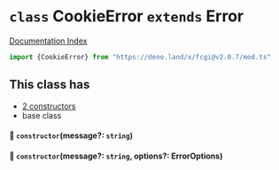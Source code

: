 # `class` CookieError `extends` Error

[Documentation Index](../README.md)

```ts
import {CookieError} from "https://deno.land/x/fcgi@v2.0.7/mod.ts"
```

## This class has

- [2 constructors](#-constructormessage-string)
- base class


#### 🔧 `constructor`(message?: `string`)



#### 🔧 `constructor`(message?: `string`, options?: ErrorOptions)



